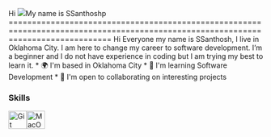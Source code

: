 Hi ![](https://user-images.githubusercontent.com/18350557/176309783-0785949b-9127-417c-8b55-ab5a4333674e.gif)My name is SSanthoshp ==================================================================================================================================  Hi Everyone my name is SSanthosh, I live in Oklahoma City. I am here to change my career to software development. I’m a beginner and I do not have experience in coding but I am trying my best to learn it.  * 🌍  I'm based in Oklahoma City * 🧠  I'm learning Software Development * 🤝  I'm open to collaborating on interesting projects

### Skills  

<p align="left"> <a href="https://git-scm.com/" target="_blank" rel="noreferrer"><img src="https://raw.githubusercontent.com/danielcranney/readme-generator/main/public/icons/skills/git-colored.svg" width="36" height="36" alt="Git" /></a><a href="https://apple.com" target="_blank" rel="noreferrer"><img src="https://raw.githubusercontent.com/danielcranney/readme-generator/main/public/icons/skills/macos-colored.svg" width="36" height="36" alt="MacOS" /></a> </p>
